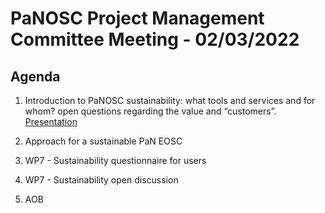 PaNOSC Project Management Committee Meeting - 02/03/2022 
=========================================================

Agenda
------	

1. Introduction to PaNOSC sustainability: what tools and services and for whom? open questions regarding the value and “customers”. [Presentation](https://github.com/panosc-eu/panosc/blob/master/Work%20Packages/WP1%20Management/Meetings/Project%20Management%20Committee/2022-03-02-PMC/Panosc%20meeting%202022.02.10.pptx)

2. Approach for a sustainable PaN EOSC

3. WP7 - Sustainability questionnaire for users

4. WP7 - Sustainability open discussion

5. AOB
